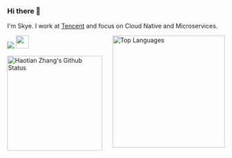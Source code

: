 ### Hi there 👋

I'm Skye. I work at [Tencent](https://opensource.tencent.com/) and focus on Cloud Native and Microservices.

<p>
<img src="https://visitor-badge.glitch.me/badge?page_id=SkyeBeFreeman">
<img src="https://media.giphy.com/media/WUlplcMpOCEmTGBtBW/giphy.gif" width="30">
<img src="https://github-readme-stats.vercel.app/api/top-langs/?username=SkyeBeFreeman" align="right" height="260px" alt="Top Languages">
</p>
<img src="https://github-readme-stats.vercel.app/api?username=SkyeBeFreeman&count_private=true&show_icons=true" height="220px" alt="Haotian Zhang's Github Status" >
